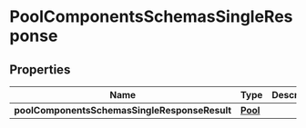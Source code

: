 # PoolComponentsSchemasSingleResponse

## Properties
Name | Type | Description | Notes
------------ | ------------- | ------------- | -------------
**poolComponentsSchemasSingleResponseResult** | [**Pool**](Pool.md) |  |  [optional]
